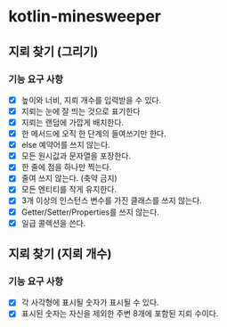 # kotlin-minesweeper

## 지뢰 찾기 (그리기)

### 기능 요구 사항
- [x] 높이와 너비, 지뢰 개수를 입력받을 수 있다.
- [x] 지뢰는 눈에 잘 띄는 것으로 표기한다
- [x] 지뢰는 랜덤에 가깝게 배치한다.
- [x] 한 메서드에 오직 한 단계의 들여쓰기만 한다.
- [x] else 예약어를 쓰지 않는다.
- [x] 모든 원시값과 문자열을 포장한다.
- [x] 한 줄에 점을 하나만 찍는다.
- [x] 줄여 쓰지 않는다. (축약 금지)
- [x] 모든 엔티티를 작게 유지한다.
- [x] 3개 이상의 인스턴스 변수를 가진 클래스를 쓰지 않는다.
- [x] Getter/Setter/Properties를 쓰지 않는다.
- [x] 일급 콜렉션을 쓴다.

## 지뢰 찾기 (지뢰 개수)

### 기능 요구 사항
- [x] 각 사각형에 표시될 숫자가 표시될 수 있다.
- [x] 표시된 숫자는 자신을 제외한 주변 8개에 포함된 지뢰 수이다.